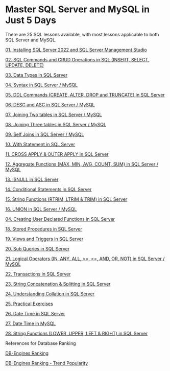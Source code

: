 # Master SQL Server and MySQL in Just 5 Days

There are 25 SQL lessons available, with most lessons applicable to both SQL Server and MySQL.

[01. Installing SQL Server 2022 and SQL Server Management Studio](https://docs.google.com/document/d/1-_PmGIuXJ4eL3l-wNVHr_SqO1ykoqqxYg2solaAxtdY/edit#heading=h.csp110b2igo3)

[02. SQL Commands and CRUD Operations in SQL (INSERT, SELECT, UPDATE, DELETE)](https://github.com/lindulamaratunga/Learn-SQL/blob/main/Lesson%2001.%20Quick%20Reference.pdf)

[03. Data Types in SQL Server](https://github.com/lindulamaratunga/Learn-SQL/blob/main/Lesson%2002.%20Data%20Types.pdf)

[04. Syntax in SQL Server / MySQL](https://github.com/lindulamaratunga/Learn-SQL/blob/main/Lesson%2003.%20Syntax.pdf)

[05. DDL Commands (CREATE, ALTER, DROP and TRUNCATE) in SQL Server](https://github.com/lindulamaratunga/Learn-SQL/blob/main/Lesson%2004.%20Create%2C%20Modify%2C%20Delete%20%26%20List%20Tables.pdf)

[06. DESC and ASC in SQL Server / MySQL](https://github.com/lindulamaratunga/Learn-SQL/blob/main/Lesson%2005.%20DESC%20%26%20ASC.pdf)

[07. Joining Two tables in SQL Server / MySQL](https://github.com/lindulamaratunga/Learn-SQL/blob/main/Lesson%2006.%20How%20to%20Join%20two%20tables.pdf)

[08. Joining Three tables in SQL Server / MySQL](https://github.com/lindulamaratunga/Learn-SQL/blob/main/Lesson%2007.%20How%20to%20Join%20three%20tables.pdf)

[09. Self Joins in SQL Server / MySQL](https://github.com/lindulamaratunga/Learn-SQL/blob/main/Lesson%2008.%20Self%20Join.pdf)

[10. With Statement in SQL Server](https://github.com/lindulamaratunga/Learn-SQL/blob/main/Lesson%2009.%20With%20Statement.pdf)

[11. CROSS APPLY & OUTER APPLY in SQL Server](https://github.com/lindulamaratunga/Learn-SQL/blob/main/Lesson%2010.%20CROSS%20APPLY%20%26%20OUTER%20APPLY.pdf)

[12. Aggregate Functions (MAX, MIN, AVG, COUNT, SUM) in SQL Server / MySQL](https://github.com/lindulamaratunga/Learn-SQL/blob/main/Lesson%2011.%20MAX%2C%20MIN%2C%20AVG%2C%20COUNT%2C%20SUM.pdf)

[13. ISNULL in SQL Server](https://github.com/lindulamaratunga/Learn-SQL/blob/main/Lesson%2012.%20ISNULL.pdf)

[14. Conditional Statements in SQL Server](https://github.com/lindulamaratunga/Learn-SQL/blob/main/Lesson%2013.%20Conditional%20Statements.pdf)

[15. String Functions (RTRIM, LTRIM & TRIM) in SQL Server](https://github.com/lindulamaratunga/Learn-SQL/blob/main/Lesson%2014.%20RTRIM%2C%20LTRIM%20%26%20TRIM%20Functions.pdf)

[16. UNION in SQL Server / MySQL](https://github.com/lindulamaratunga/Learn-SQL/blob/main/Lesson%2015.%20UNION.pdf)

[04. Creating User Declared Functions in SQL Server](https://github.com/lindulamaratunga/Learn-SQL/blob/main/Lesson%2016.%20Functions.pdf)

[18. Stored Procedures in SQL Server](https://github.com/lindulamaratunga/Learn-SQL/blob/main/Lesson%2017.%20Stored%20Procedures.pdf)

[19. Views and Triggers in SQL Server](https://github.com/lindulamaratunga/Learn-SQL/blob/main/Lesson%2018.%20Views%20and%20Triggers.pdf)

[20. Sub Queries in SQL Server](https://github.com/lindulamaratunga/Learn-SQL/blob/main/Lesson%2020.%20Sub%20Queries.pdf)

[21. Logical Operators (IN, ANY, ALL, >=, <=, AND, OR, NOT) in SQL Server / MySQL](https://github.com/lindulamaratunga/Learn-SQL/blob/main/Lesson%2021.%20IN%2C%20ANY%2C%20ALL%2C%20AND%2C%20OR%2C%20NOT.pdf)

[22. Transactions in SQL Server](https://github.com/lindulamaratunga/Learn-SQL/blob/main/Lesson%2022.%20Transactions.pdf)

[23. String Concatenation & Splitting in SQL Server](https://github.com/lindulamaratunga/Learn-SQL/blob/main/Lesson%2023%20CONCAT%20%26%20Split%20a%20String.pdf)

[24. Understanding Collation in SQL Server](https://github.com/lindulamaratunga/Learn-SQL/blob/main/Lesson%2024.%20Collation.pdf)

[25. Practical Exercises](https://github.com/lindulamaratunga/Learn-SQL/blob/main/Lesson%2025.%20Exercises.pdf)

[26. Date Time in SQL Server](https://github.com/lindulamaratunga/Learn-SQL-in-5-Days/blob/main/Lesson%2026.%20DateTimeInSQLServer.pdf)

[27. Date Time in MySQL](https://github.com/lindulamaratunga/Learn-SQL-in-5-Days/blob/main/Lesson%2027.%20DATE%20and%20TIME%20in%20MySQL.pdf)

[28. String Functions (LOWER, UPPER, LEFT & RIGHT) in SQL Server](https://github.com/lindulamaratunga/Learn-SQL-in-5-Days/blob/main/Lesson%2028.%20String%20Functions(LOWER%2C%20UPPER%2C%20LEFT%20%26%20RIGHT)%20in%20SQL.pdf)

References for Database Ranking

[DB-Engines Ranking](https://db-engines.com/en/ranking)

[DB-Engines Ranking - Trend Popularity](https://db-engines.com/en/ranking_trend)

